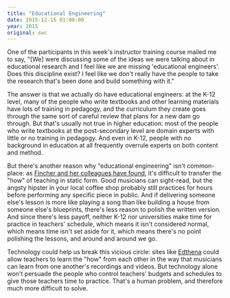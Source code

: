 ```yaml
---
title: "Educational Engineering"
date: 2015-12-15 01:00:00
year: 2015
original: swc
---
```

<p>
  One of the participants in this week's instructor training course mailed me to say,
  "[We] were discussing some of the ideas we were talking about in educational research
  and I feel like we are missing 'educational engineers'.
  Does this discipline exist?
  I feel like we don't really have the people to take the research that's been done and build something with it."
</p>
<p>
  The answer is that we actually do have educational engineers:
  at the K-12 level,
  many of the people who write textbooks and other learning materials have lots of training in pedagogy,
  and the curriculum they create goes through the same sort of careful review
  that plans for a new dam go through.
  But that's usually not true in higher education:
  most of the people who write textbooks at the post-secondary level are domain experts
  with little or no training in pedagogy.
  And even in K-12,
  people with no background in education at all frequently overrule experts
  on both content and method.
</p>
<p>
  But there's another reason why "educational engineering" isn't common-place:
  as <a href="{{page.root}}/blog/2015/09/how-teaching-knowledge-is-transferred.html">Fincher and her colleagues have found</a>,
  it's difficult to transfer the "how" of teaching in static form.
  Good musicians can sight-read,
  but the angsty hipster in your local coffee shop probably still practices for hours
  before performing any specific piece in public.
  And if delivering someone else's lesson is more like playing a song
  than like building a house from someone else's blueprints,
  there's less reason to polish the written version.
  And since there's less payoff,
  neither K-12 nor universities make time for practice in teachers' schedule,
  which means it isn't considered normal,
  which means time isn't set aside for it,
  which means there's no point polishing the lessons,
  and around and around we go.
</p>
<p>
  Technology could help us break this vicious circle:
  sites like <a href="http://edthena.com">Edthena</a>
  could allow teachers to learn the "how" from each other
  in the way that musicians can learn from one another's recordings and videos.
  But technology alone won't persuade the people who control teachers' budgets and schedules
  to give those teachers time to practice.
  That's a human problem,
  and therefore much more difficult to solve.
</p>
